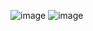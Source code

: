 ![image](https://github.com/furkanislek/patikastore/assets/76527169/0949a7df-848e-4497-bb04-d54269772bf1)
![image](https://github.com/furkanislek/patikastore/assets/76527169/3d13dd94-80b3-4919-8c94-0f005682b0a5)
